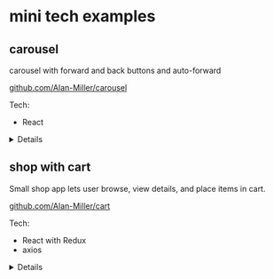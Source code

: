 # mini tech examples

## carousel  
carousel with forward and back buttons and auto-forward

[github.com/Alan-Miller/carousel](https://github.com/Alan-Miller/carousel)

Tech:
* React

<details>
<summary>Details</summary>

* setInterval changes photos automatically.
* Back and Forward buttons change photo manually and restarts automatic interval.
</details>

  
  
  

## shop with cart
Small shop app lets user browse, view details, and place items in cart. 

[github.com/Alan-Miller/cart](https://github.com/Alan-Miller/cart)

Tech:
* React with Redux
* axios

<details>
<summary>Details</summary>

* Shop button makes axios request to outside API and stores response on Redux.
* Clicking a product makes axios request using product ID to get product details, storing response on Redux.
* Add To Cart button pushes product into array stored on Redux. The number of items in the cart is updated in the header (Cart button).
</details>
